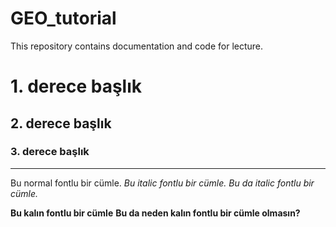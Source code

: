 # GEO_tutorial
This repository contains documentation and code for lecture. 

# 1. derece başlık
## 2. derece başlık 
### 3. derece başlık 

***

Bu normal fontlu bir cümle.
_Bu italic fontlu bir cümle._
*Bu da italic fontlu bir cümle.*

__Bu kalın fontlu bir cümle__
**Bu da neden kalın fontlu bir cümle olmasın?**
